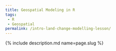 ```yaml
---
title: Geospatial Modeling in R
tags:
 - R
 - Geospatial
permalink: /intro-land-change-modelling-lesson/
---
```

{% include description.md name=page.slug %}